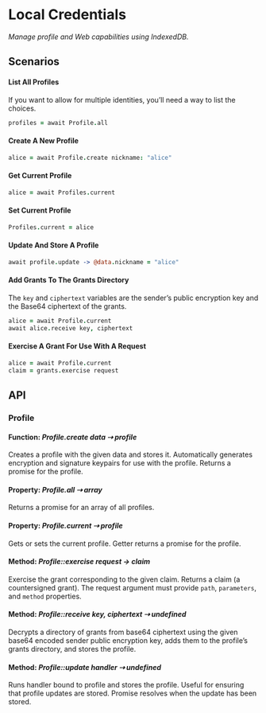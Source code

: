 # Local Credentials

_Manage profile and Web capabilities using IndexedDB._

## Scenarios

#### List All Profiles

If you want to allow for multiple identities, you’ll need a way to list the choices.

```coffeescript
profiles = await Profile.all
```

#### Create A New Profile

```coffeescript
alice = await Profile.create nickname: "alice"
```

#### Get Current Profile

```coffeescript
alice = await Profiles.current
```

#### Set Current Profile

```coffeescript
Profiles.current = alice
```

#### Update And Store A Profile

```coffeescript
await profile.update -> @data.nickname = "alice"
```

#### Add Grants To The Grants Directory

The `key` and `ciphertext` variables are the sender’s public encryption key and the Base64 ciphertext of the grants.

```coffeescript
alice = await Profile.current
await alice.receive key, ciphertext
```

#### Exercise A Grant For Use With A Request

```coffeescript
alice = await Profile.current
claim = grants.exercise request
```

## API

### Profile

#### Function: *Profile.create data ⇢ profile*

Creates a profile with the given data and stores it. Automatically generates encryption and signature keypairs for use with the profile. Returns a promise for the profile.

#### Property: *Profile.all ⇢ array*

Returns a promise for an array of all profiles.

#### Property: *Profile.current ⇢ profile*

Gets or sets the current profile. Getter returns a promise for the profile.

#### Method: *Profile::exercise request → claim*

Exercise the grant corresponding to the given claim. Returns a claim (a countersigned grant). The request argument must provide `path`, `parameters`, and `method` properties.

#### Method: *Profile::receive key, ciphertext ⇢ undefined*

Decrypts a directory of grants from base64 ciphertext using the given base64 encoded sender public encryption key, adds them to the profile’s grants directory, and stores the profile.

#### Method: *Profile::update handler ⇢ undefined*

Runs handler bound to profile and stores the profile. Useful for ensuring that profile updates are stored. Promise resolves when the update has been stored.